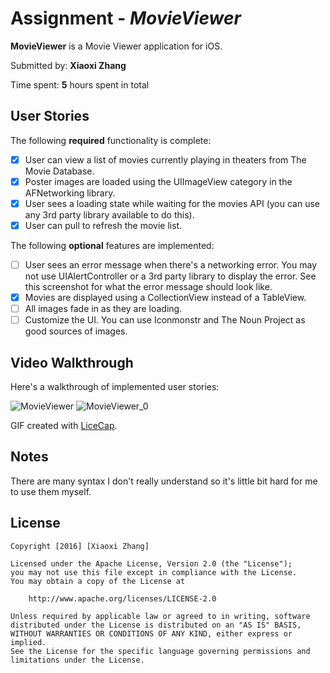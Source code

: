# Assignment - *MovieViewer*

**MovieViewer** is a Movie Viewer application for iOS.

Submitted by: **Xiaoxi Zhang**

Time spent: **5** hours spent in total

## User Stories

The following **required** functionality is complete:
* [x] User can view a list of movies currently playing in theaters from The Movie Database.
* [x] Poster images are loaded using the UIImageView category in the AFNetworking library.
* [x] User sees a loading state while waiting for the movies API (you can use any 3rd party library available to do this).
* [x] User can pull to refresh the movie list.

The following **optional** features are implemented:
* [ ] User sees an error message when there's a networking error. You may not use UIAlertController or a 3rd party library to display the error. See this screenshot for what the error message should look like.
* [x] Movies are displayed using a CollectionView instead of a TableView.
* [ ] All images fade in as they are loading.
* [ ] Customize the UI. You can use Iconmonstr and The Noun Project as good sources of images.

## Video Walkthrough 

Here's a walkthrough of implemented user stories:

<img src='http://i.imgur.com/Ux67tYm.gif' title='MovieViewer'>
<img src='http://i.imgur.com/QfdmAg3.gif' title='MovieViewer_0'>

GIF created with [LiceCap](http://www.cockos.com/licecap/).

## Notes

There are many syntax I don't really understand so it's little bit hard for me to use them myself.

## License

    Copyright [2016] [Xiaoxi Zhang]

    Licensed under the Apache License, Version 2.0 (the "License");
    you may not use this file except in compliance with the License.
    You may obtain a copy of the License at

        http://www.apache.org/licenses/LICENSE-2.0

    Unless required by applicable law or agreed to in writing, software
    distributed under the License is distributed on an "AS IS" BASIS,
    WITHOUT WARRANTIES OR CONDITIONS OF ANY KIND, either express or implied.
    See the License for the specific language governing permissions and
    limitations under the License.
